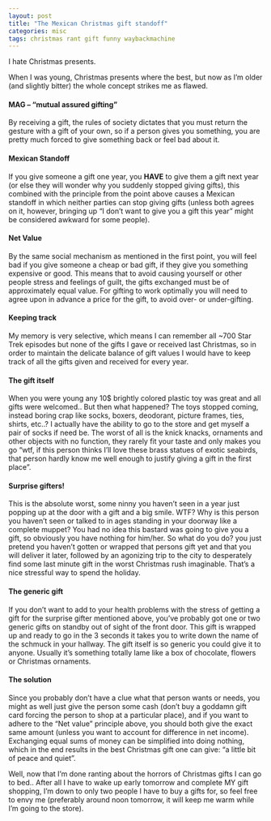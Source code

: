 ```yaml
---
layout: post
title: "The Mexican Christmas gift standoff"
categories: misc
tags: christmas rant gift funny waybackmachine
---
```


I hate Christmas presents.

When I was young, Christmas presents where the best, but now as I’m older (and slightly bitter) the whole concept strikes me as flawed.

#### MAG – “mutual assured gifting”
By receiving a gift, the rules of society dictates that you must return the gesture with a gift of your own, so if a person gives you something, you are pretty much forced to give something back or feel bad about it.

#### Mexican Standoff
If you give someone a gift one year, you **HAVE** to give them a gift next year (or else they will wonder why you suddenly stopped giving gifts), this combined with the  principle from the point above causes a Mexican standoff in which neither parties can stop giving gifts (unless both agrees on it, however, bringing up “I don’t want to give you a gift this year” might be considered awkward for some people).

#### Net Value
By the same social mechanism as mentioned in the first point, you will feel bad if you give someone a cheap or bad gift, if they give you something expensive or good. This means that to avoid causing yourself or other people stress and feelings of guilt, the gifts exchanged must be of approximately equal value. For gifting to work optimally you will need to agree upon in advance a price for the gift, to avoid over- or under-gifting.

#### Keeping track
My memory is very selective, which means I can remember all ~700 Star Trek episodes but none of the gifts I gave or received last Christmas, so in order to maintain the delicate balance of gift values I would have to keep track of all the gifts given and received for every year.

#### The gift itself
When you were young any 10$ brightly colored plastic toy was great and all gifts were welcomed.. But then what happened? The toys stopped coming, instead boring crap like socks, boxers, deodorant, picture frames, ties, shirts, etc..? I actually have the ability to go to the store and get myself a pair of socks if need be. The worst of all is the knick knacks, ornaments and other objects with no function, they rarely fit your taste and only makes you go “wtf, if this person thinks I’ll love these brass statues of exotic seabirds, that person hardly know me well enough to justify giving a gift in the first place”.

#### Surprise gifters!
This is the absolute worst, some ninny you haven’t seen in a year just popping up at the door with a gift and a big smile. WTF? Why is this person you haven’t seen or talked to in ages standing in your doorway like a complete muppet? You had no idea this bastard was going to give you a gift, so obviously you have nothing for him/her. So what do you do? you just pretend you haven’t gotten or wrapped that persons gift yet and that you will deliver it later, followed by an agonizing trip to the city to desperately find some last minute gift in the worst Christmas rush imaginable. That’s a nice stressful way to spend the holiday.

#### The generic gift
If you don’t want to add to your health problems with the stress of getting a gift for the surprise gifter mentioned above, you’ve probably got one or two generic gifts on standby out of sight of the front door. This gift is wrapped up and ready to go in the 3 seconds it takes you to write down the name of the schmuck in your hallway. The gift itself is so generic you could give it to anyone. Usually it’s something totally lame like a box of chocolate, flowers or Christmas ornaments.

#### The solution
Since you probably don’t have a clue what that person wants or needs, you might as well just give the person some cash (don’t buy a goddamn gift card forcing the person to shop at a particular place), and if you want to adhere to the “Net value” principle above, you should both give the exact same amount (unless you want to account for difference in net income). Exchanging equal sums of money can be simplified into doing nothing, which in the end results in the best Christmas gift one can give: “a little bit of peace and quiet”.


Well, now that I’m done ranting about the horrors of Christmas gifts I can go to bed.. After all I have to wake up early tomorrow and complete MY gift shopping, I’m down to only two people I have to buy a gifts for, so feel free to envy me (preferably around noon tomorrow, it will keep me warm while I’m going to the store).

